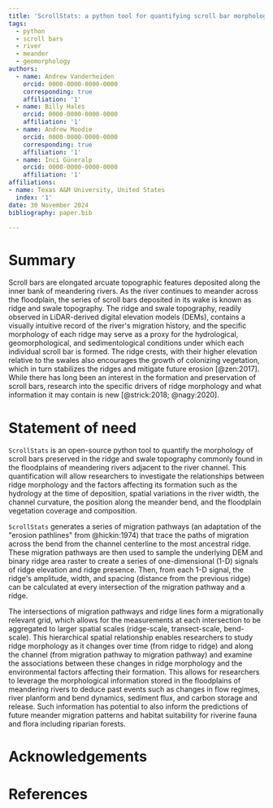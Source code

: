 ```yaml
---
title: 'ScrollStats: a python tool for quantifying scroll bar morphology on meandering rivers'
tags: 
  - python
  - scroll bars
  - river
  - meander
  - geomorphology
authors:
  - name: Andrew Vanderheiden
    orcid: 0000-0000-0000-0000 
    corresponding: true
    affiliation: '1'
  - name: Billy Hales
    orcid: 0000-0000-0000-0000 
    affiliation: '1'
  - name: Andrew Moodie
    orcid: 0000-0000-0000-0000 
    corresponding: true
    affiliation: '1'
  - name: İnci Güneralp 
    orcid: 0000-0000-0000-0000 
    affiliation: '1'
affiliations:
- name: Texas A&M University, United States
  index: '1'
date: 30 November 2024
bibliography: paper.bib

---
```

# Summary
Scroll bars are elongated arcuate topographic features deposited along the inner bank of meandering rivers. As the river continues to meander across the floodplain, the series of scroll bars deposited in its wake is known as ridge and swale topography. The ridge and swale topography, readily observed in LiDAR-derived digital elevation models (DEMs), contains a visually intuitive record of the river's migration history, and the specific morphology of each ridge may serve as a proxy for the hydrological, geomorphological, and sedimentological conditions under which each individual scroll bar is formed. The ridge crests, with their higher elevation relative to the swales also encourages the growth of colonizing vegetation, which in turn stabilizes the ridges and mitigate future erosion [@zen:2017]. While there has long been an interest in the formation and preservation of scroll bars, research into the specific drivers of ridge morphology and what information it may contain is new [@strick:2018; @nagy:2020]. 

# Statement of need
`ScrollStats` is an open-source python tool to quantify the morphology of scroll bars preserved in the ridge and swale topography commonly found in the floodplains of meandering rivers adjacent to the river channel. This quantification will allow researchers to investigate the relationships between ridge morphology and the factors affecting its formation such as the hydrology at the time of deposition, spatial variations in the river width, the channel curvature, the position along the meander bend, and the floodplain vegetation coverage and composition.

`ScrollStats` generates a series of migration pathways (an adaptation of the "erosion pathlines" from @hickin:1974) that trace the paths of migration across the bend from the channel centerline to the most ancestral ridge. These migration pathways are then used to sample the underlying DEM and binary ridge area raster to create a series of one-dimensional (1-D) signals of ridge elevation and ridge presence. Then, from each 1-D signal, the ridge's amplitude, width, and spacing (distance from the previous ridge) can be calculated at every intersection of the migration pathway and a ridge.

The intersections of migration pathways and ridge lines form a migrationally relevant grid, which allows for the measurements at each intersection to be aggregated to larger spatial scales (ridge-scale, transect-scale, bend-scale). This hierarchical spatial relationship enables researchers to study ridge morphology as it changes over time (from ridge to ridge) and along the channel (from migration pathway to migration pathway) and examine the associations between these changes in ridge morphology and the environmental factors affecting their formation. This allows for researchers to leverage the morphological information stored in the floodplains of meandering rivers to deduce past events such as changes in flow regimes, river planform and bend dynamics, sediment flux, and carbon storage and release. Such information has potential to also inform the predictions of future meander migration patterns and habitat suitability for riverine fauna and flora including riparian forests.

# Acknowledgements

# References 